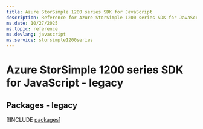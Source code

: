 ```yaml
---
title: Azure StorSimple 1200 series SDK for JavaScript
description: Reference for Azure StorSimple 1200 series SDK for JavaScript
ms.date: 10/27/2025
ms.topic: reference
ms.devlang: javascript
ms.service: storsimple1200series
---
```

# Azure StorSimple 1200 series SDK for JavaScript - legacy
## Packages - legacy
[!INCLUDE [packages](storsimple-1200-series-index.md)]